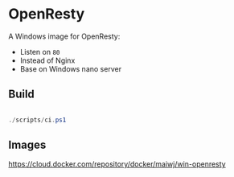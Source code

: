 # OpenResty

A Windows image for OpenResty:

- Listen on `80`
- Instead of Nginx
- Base on Windows nano server

## Build

``` powershell

./scripts/ci.ps1

```

## Images

https://cloud.docker.com/repository/docker/maiwj/win-openresty